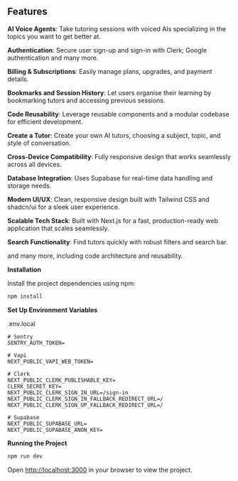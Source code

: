 


## <a name="features"> Features</a>

 **AI Voice Agents**: Take tutoring sessions with voiced AIs specializing in the topics you want to get better at.

 **Authentication**: Secure user sign-up and sign-in with Clerk; Google authentication and many more.

 **Billing & Subscriptions**: Easily manage plans, upgrades, and payment details.

**Bookmarks and Session History**: Let users organise their learning by bookmarking tutors and accessing previous sessions.

 **Code Reusability**: Leverage reusable components and a modular codebase for efficient development.

 **Create a Tutor**: Create your own AI tutors, choosing a subject, topic, and style of conversation.

 **Cross-Device Compatibility**: Fully responsive design that works seamlessly across all devices.

 **Database Integration**: Uses Supabase for real-time data handling and storage needs.

 **Modern UI/UX**: Clean, responsive design built with Tailwind CSS and shadcn/ui for a sleek user experience.

 **Scalable Tech Stack**: Built with Next.js for a fast, production-ready web application that scales seamlessly.

 **Search Functionality**: Find tutors quickly with robust filters and search bar.

and many more, including code architecture and reusability.



**Installation**

Install the project dependencies using npm:

```bash
npm install
```

**Set Up Environment Variables**

.env.local

```env
# Sentry
SENTRY_AUTH_TOKEN=

# Vapi
NEXT_PUBLIC_VAPI_WEB_TOKEN=

# Clerk
NEXT_PUBLIC_CLERK_PUBLISHABLE_KEY=
CLERK_SECRET_KEY=
NEXT_PUBLIC_CLERK_SIGN_IN_URL=/sign-in
NEXT_PUBLIC_CLERK_SIGN_IN_FALLBACK_REDIRECT_URL=/
NEXT_PUBLIC_CLERK_SIGN_UP_FALLBACK_REDIRECT_URL=/

# Supabase
NEXT_PUBLIC_SUPABASE_URL=
NEXT_PUBLIC_SUPABASE_ANON_KEY=
```


**Running the Project**

```bash
npm run dev
```

Open [http://localhost:3000](http://localhost:3000) in your browser to view the project.

